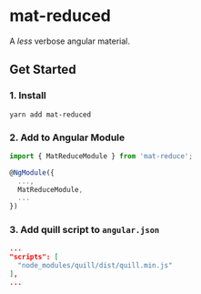 # mat-reduced

A _less_ verbose angular material.

## Get Started

### 1. Install
`yarn add mat-reduced`

### 2. Add to Angular Module
``` typescript
import { MatReduceModule } from 'mat-reduce';

@NgModule({
  ...,
  MatReduceModule,
  ...
})
```

### 3. Add quill script to `angular.json`

``` json
...
"scripts": [
  "node_modules/quill/dist/quill.min.js"
],
...

```